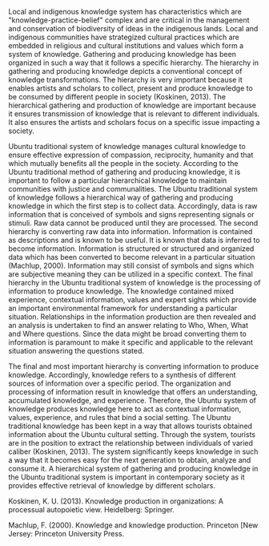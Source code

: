Local and indigenous knowledge system has characteristics which are "knowledge-practice-belief" complex and are critical in the management and conservation of biodiversity of ideas in the indigenous lands.
Local and indigenous communities have strategized cultural practices which are embedded in religious and cultural institutions and values which form a system of knowledge.
Gathering and producing knowledge has been organized in such a way that it follows a specific hierarchy.
The hierarchy in gathering and producing knowledge depicts a conventional concept of knowledge transformations.
The hierarchy is very important because it enables artists and scholars to collect, present and produce knowledge to be consumed by different people in society (Koskinen, 2013).
The hierarchical gathering and production of knowledge are important because it ensures transmission of knowledge that is relevant to different individuals.
It also ensures the artists and scholars focus on a specific issue impacting a society.

Ubuntu traditional system of knowledge manages cultural knowledge to ensure effective expression of compassion, reciprocity, humanity and that which mutually benefits all the people in the society.
According to the Ubuntu traditional method of gathering and producing knowledge, it is important to follow a particular hierarchical knowledge to maintain communities with justice and communalities.
The Ubuntu traditional system of knowledge follows a hierarchical way of gathering and producing knowledge in which the first step is to collect data.
Accordingly, data is raw information that is conceived of symbols and signs representing signals or stimuli.
Raw data cannot be produced until they are processed.
The second hierarchy is converting raw data into information.
Information is contained as descriptions and is known to be useful.
It is known that data is inferred to become information.
Information is structured or structured and organized data which has been converted to become relevant in a particular situation (Machlup, 2000).
Information may still consist of symbols and signs which are subjective meaning they can be utilized in a specific context.
The final hierarchy in the Ubuntu traditional system of knowledge is the processing of information to produce knowledge.
The knowledge contained mixed experience, contextual information, values and expert sights which provide an important environmental framework for understanding a particular situation.
Relationships in the information production are then revealed and an analysis is undertaken to find an answer relating to Who, When, What and Where questions.
Since the data might be broad converting them to information is paramount to make it specific and applicable to the relevant situation answering the questions stated.

The final and most important hierarchy is converting information to produce knowledge.
Accordingly, knowledge refers to a synthesis of different sources of information over a specific period.
The organization and processing of information result in knowledge that offers an understanding, accumulated knowledge, and experience.
Therefore, the Ubuntu system of knowledge produces knowledge here to act as contextual information, values, experience, and rules that bind a social setting.
The Ubuntu traditional knowledge has been kept in a way that allows tourists obtained information about the Ubuntu cultural setting.
Through the system, tourists are in the position to extract the relationship between individuals of varied caliber (Koskinen, 2013).
The system significantly keeps knowledge in such a way that it becomes easy for the next generation to obtain, analyze and consume it.
A hierarchical system of gathering and producing knowledge in the Ubuntu traditional system is important in contemporary society as it provides effective retrieval of knowledge by different scholars.



Koskinen, K. U. (2013).
Knowledge production in organizations: A processual autopoietic view.
Heidelberg: Springer.

Machlup, F. (2000).
Knowledge and knowledge production.
Princeton [New Jersey: Princeton University Press.